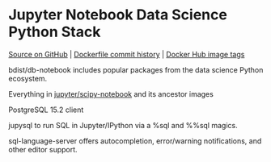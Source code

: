 # Jupyter Notebook Data Science Python Stack

[Source on GitHub](https://github.com/bdist/db-notebook) | [Dockerfile commit history](https://github.com/bdist/db-notebook/commits/main/db-notebook/Dockerfile) | [Docker Hub image tags](https://hub.docker.com/r/bdist/db-notebook/tags/)

bdist/db-notebook includes popular packages from the data science Python ecosystem.

Everything in [jupyter/scipy-notebook](https://jupyter-docker-stacks.readthedocs.io/en/latest/using/selecting.html#jupyter-scipy-notebook) and its ancestor images

PostgreSQL 15.2 client

jupysql to run SQL in Jupyter/IPython via a %sql and %%sql magics.

sql-language-server offers autocompletion, error/warning notifications, and other editor support.

